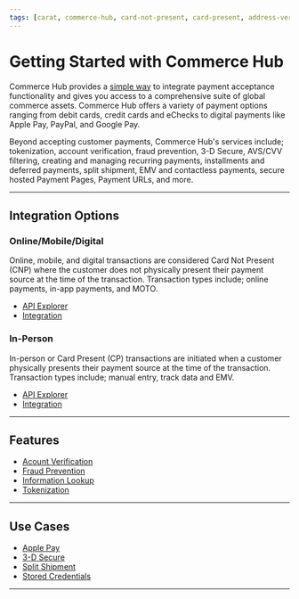```yaml
---
tags: [carat, commerce-hub, card-not-present, card-present, address-veriffication, fraud, AVS]
---
```


# Getting Started with Commerce Hub

Commerce Hub provides a [simple way](?path=docs/Getting-Started/Getting-Started-Dev-Portal.md) to integrate payment acceptance functionality and gives you access to a comprehensive suite of global commerce assets. Commerce Hub offers a variety of payment options ranging from debit cards, credit cards and eChecks to digital payments like Apple Pay, PayPal, and Google Pay.

Beyond accepting customer payments, Commerce Hub's services include; tokenization, account verification, fraud prevention, 3-D Secure, AVS/CVV filtering, creating and managing recurring payments, installments and deferred payments, split shipment, EMV and contactless payments, secure hosted Payment Pages, Payment URLs, and more.

---

## Integration Options

### Online/Mobile/Digital

Online, mobile, and digital transactions are considered Card Not Present (CNP) where the customer does not physically present their payment source at the time of the transaction. Transaction types include; online payments, in-app payments, and MOTO.

- [API Explorer](../api/?type=post&path=/payments/v1/charges)
- [Integration](?path=docs/Getting-Started/Getting-Started-Online.md)


### In-Person

In-person or Card Present (CP) transactions are initiated when a customer physically presents their payment source at the time of the transaction. Transaction types include; manual entry, track data and EMV.

- [API Explorer](../api/?type=post&path=/payments/v1/charges)
- [Integration](?path=docs/Getting-Started/Getting-Started-InPerson.md)

---

## Features

- [Acount Verification](?path=docs/Resources/API-Documents/Payments_VAS/Verification.md)
- [Fraud Prevention](?path=docs/Resources/Guides/Fraud/Fraud-Settings.md)
- [Information Lookup](?path=docs/Resources/API-Documents/Payments_VAS/Information-Lookup.md)
- [Tokenization](?path=docs/Resources/API-Documents/Payments_VAS/Payment-Token.md)

---

## Use Cases

- [Apple Pay](?path=docs/Online-Mobile-Digital/Wallets-AltPayments/Apple-Pay/Apple-Pay.md)
- [3-D Secure](?path=docs/Online-Mobile-Digital/3D-Secure/3DSecure.md)
- [Split Shipment](?path=docs/Resources/Guides/Split-Shipment.md)
- [Stored Credentials](?path=docs/Resources/Guides/Stored-Credentials.md)

---
